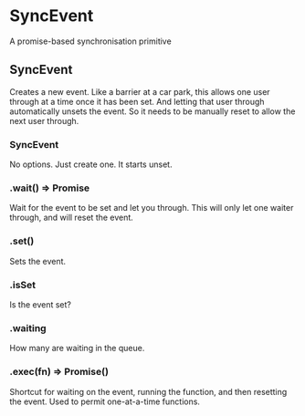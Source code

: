 # SyncEvent

A promise-based synchronisation primitive

## SyncEvent

Creates a new event. Like a barrier at a car park, this allows one user through
at a time once it has been set. And letting that user through automatically
unsets the event. So it needs to be manually reset to allow the next user
through.

### SyncEvent

No options. Just create one. It starts unset.

### .wait() => Promise

Wait for the event to be set and let you through. This will only let one
waiter through, and will reset the event.

### .set()

Sets the event.

### .isSet

Is the event set?

### .waiting

How many are waiting in the queue.

### .exec(fn) => Promise(<result>)

Shortcut for waiting on the event, running the function, and then resetting
the event. Used to permit one-at-a-time functions.
